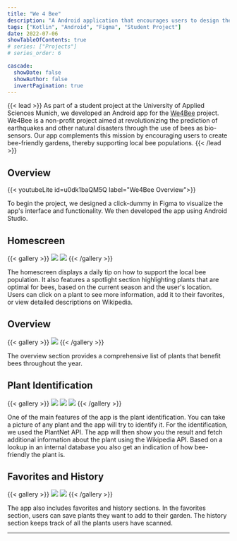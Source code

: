 ```yaml
---
title: "We 4 Bee"
description: "A Android application that encourages users to design their gardens in a bee-friendly way."
tags: ["Kotlin", "Android", "Figma", "Student Project"]
date: 2022-07-06
showTableOfContents: true
# series: ["Projects"]
# series_order: 6

cascade:
  showDate: false
  showAuthor: false
  invertPagination: true
---
```


{{< lead >}}
As part of a student project at the University of Applied Sciences Munich, we developed an Android app for the [We4Bee](https://we4bee.org/) project. We4Bee is a non-profit project aimed at revolutionizing the prediction of earthquakes and other natural disasters through the use of bees as bio-sensors. Our app complements this mission by encouraging users to create bee-friendly gardens, thereby supporting local bee populations.
{{< /lead >}} 

## Overview
{{< youtubeLite id=u0dk1baQM5Q label="We4Bee Overview">}}

To begin the project, we designed a click-dummy in Figma to visualize the app's interface and functionality. We then developed the app using Android Studio.

## Homescreen

{{< gallery >}}
  <img src="We4Bee_Home.png" class="grid-w50" />
  <img src="We4Bee_Details.png" class="grid-w50" />
{{< /gallery >}}

The homescreen displays a daily tip on how to support the local bee population. It also features a spotlight section highlighting plants that are optimal for bees, based on the current season and the user's location. Users can click on a plant to see more information, add it to their favorites, or view detailed descriptions on Wikipedia.

## Overview
  
{{< gallery >}}
  <img src="We4Bee_Overview.png" class="grid-w50" />
{{< /gallery >}}

The overview section provides a comprehensive list of plants that benefit bees throughout the year.

## Plant Identification

{{< gallery >}}
  <img src="We4Bee_Taking_Image.png" class="grid-w33" />
  <img src="We4Bee_Processing.png" class="grid-w33" />
  <img src="We4Bee_Scanned_Plant.png" class="grid-w33" />
{{< /gallery >}}

One of the main features of the app is the plant identification. You can take a picture of any plant and the app will try to identify it. For the identification, we used the PlantNet API. The app will then show you the result and fetch additional information about the plant using the Wikipedia API. Based on a lookup in an internal database you also get an indication of how bee-friendly the plant is.

## Favorites and History

{{< gallery >}}
  <img src="We4Bee_Favorites.png" class="grid-w50" />
  <img src="We4Bee_History.png" class="grid-w50" />
{{< /gallery >}}

The app also includes favorites and history sections. In the favorites section, users can save plants they want to add to their garden. The history section keeps track of all the plants users have scanned.

---
